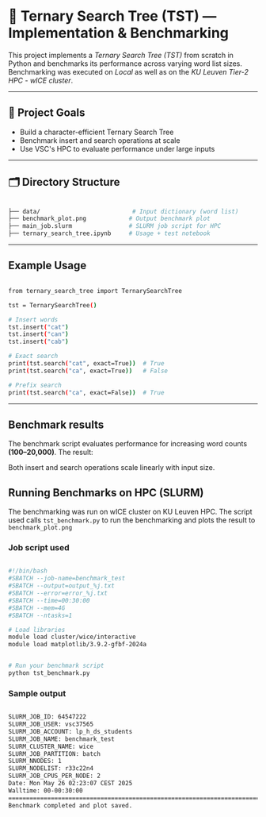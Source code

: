 # 🌲 Ternary Search Tree (TST) — Implementation & Benchmarking

This project implements a *Ternary Search Tree (TST)* from scratch in Python and benchmarks its performance across varying word list sizes. Benchmarking was executed on *Local* as well as on the *KU Leuven Tier-2 HPC - wICE cluster*.

---

## 🧠 Project Goals

- Build a character-efficient Ternary Search Tree
- Benchmark insert and search operations at scale
- Use VSC's HPC to evaluate performance under large inputs

---

## 🗂️ Directory Structure

```bash

├── data/                          # Input dictionary (word list)
├── benchmark_plot.png            # Output benchmark plot
├── main_job.slurm                # SLURM job script for HPC
├── ternary_search_tree.ipynb     # Usage + test notebook

```

---


## Example Usage

```bash

from ternary_search_tree import TernarySearchTree

tst = TernarySearchTree()

# Insert words
tst.insert("cat")
tst.insert("can")
tst.insert("cab")

# Exact search
print(tst.search("cat", exact=True))  # True
print(tst.search("ca", exact=True))   # False

# Prefix search
print(tst.search("ca", exact=False))  # True

```

---

## Benchmark results

The benchmark script evaluates performance for increasing word counts **(100–20,000)**. The result:

Both insert and search operations scale linearly with input size.

## Running Benchmarks on HPC (SLURM)

The benchmarking was run on wICE cluster on KU Leuven HPC. The script used calls `tst_benchmark.py` to run the benchmarking and plots the result to `benchmark_plot.png`

### Job script used

```bash

#!/bin/bash
#SBATCH --job-name=benchmark_test
#SBATCH --output=output_%j.txt
#SBATCH --error=error_%j.txt
#SBATCH --time=00:30:00
#SBATCH --mem=4G
#SBATCH --ntasks=1

# Load libraries
module load cluster/wice/interactive
module load matplotlib/3.9.2-gfbf-2024a


# Run your benchmark script
python tst_benchmark.py

```

### Sample output

```bash

SLURM_JOB_ID: 64547222
SLURM_JOB_USER: vsc37565
SLURM_JOB_ACCOUNT: lp_h_ds_students
SLURM_JOB_NAME: benchmark_test
SLURM_CLUSTER_NAME: wice
SLURM_JOB_PARTITION: batch
SLURM_NNODES: 1
SLURM_NODELIST: r33c22n4
SLURM_JOB_CPUS_PER_NODE: 2
Date: Mon May 26 02:23:07 CEST 2025
Walltime: 00-00:30:00
========================================================================
Benchmark completed and plot saved.

```